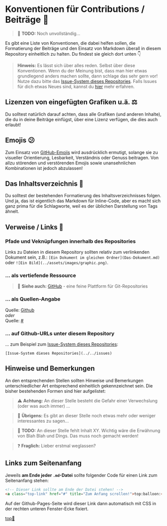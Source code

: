 # Konventionen für Contributions / Beiträge :loudspeaker:

> :construction: **TODO:** Noch unvollständig...

Es gibt eine Liste von Konventionen, die dabei helfen sollen, die Formatierung der Beiträge und den Einsatz von Markdown überall in diesem Repository einheitlich zu halten. Du findest sie gleich dort unten :point_down:

> **Hinweis:** Es lässt sich über alles reden. Selbst über diese Konventionen. Wenn du der Meinung bist, dass man hier etwas grundlegend anders machen sollte, dann schlage das sehr gern vor! Nutze dazu bitte das [Issue-System dieses Repositories](../../issues). Falls Issues für dich etwas Neues sind, kannst du [hier](https://guides.github.com/features/issues/) mehr erfahren.

## Lizenzen von eingefügten Grafiken u.ä. :balance_scale:
Du solltest natürlich darauf achten, dass alle Grafiken (und anderen Inhalte), die du in deine Beiträge einfügst, über eine Lizenz verfügen, die dies auch erlaubt!

## Emojis :confused:
Zum Einsatz von [GitHub-Emojis](https://marcomontalbano.github.io/github-emoji/) wird ausdrücklich ermutigt, solange sie zu visueller Orientierung, Lesbarkeit, Verständnis oder Genuss beitragen. Von allzu störenden und verstörenden Emojis sowie unansehnlichen Kombinationen ist jedoch abzulassen!

## Das Inhaltsverzeichnis :book:
Du solltest der bestehenden Formatierung des Inhaltsverzeichnisses folgen. Und ja, das ist eigentlich das Markdown für Inline-Code, aber es macht sich ganz prima für die Schlagworte, weil es der üblichen Darstellung von Tags ähnelt.

## Verweise / Links :link:

### Pfade und Veknüpfungen innerhalb des Repositories
Links zu Dateien in diesem Repository sollten relativ zum verlinkenden Dokument sein, z.B.: `[Ein Dokument im gleichen Ordner](Das-Dokument.md)` oder `![Ein Bild](../assets/images/graphic.png)`.

### ... als vertiefende Ressource
> :link: **Siehe auch:** [GitHub](https://www.github.com) - eine feine Plattform für Git-Repositories

### ... als Quellen-Angabe
Quelle: [Github](https://www.github.com)  
_oder_  
Quelle: [#](https://www.github.com)

### ... auf Github-URLs unter diesem Repository
... zum Beispiel zum [Issue-System dieses Repositories](../../issues):
```
[Issue-System dieses Repositories](../../issues)
```


## Hinweise und Bemerkungen
An den entsprechenden Stellen sollten Hinweise und Bemerkungen unterschiedlicher Art entsprechend einheitlich gekennzeichnet sein. Die bisher bestehenden Formen sind hier aufgelistet:

> :warning: **Achtung:** An dieser Stelle besteht die Gefahr einer Verwechslung (oder was auch immer) ...

> :speech_balloon: **Übrigens:** Es gibt an dieser Stelle noch etwas mehr oder weniger interessantes zu sagen...

> :construction: **TODO:** An dieser Stelle fehlt Inhalt XY. Wichtig wäre die Erwähnung von Blah Blah und Dings. Das muss noch gemacht werden!

> :question: **Fraglich:** Lieber erstmal weglassen?


## Links zum Seitenanfang
Jeweils **am Ende jeder `.md`-Datei** sollte folgender Code für einen Link zum Seitenanfang stehen:

```html
<!-- Dieser Link sollte am Ende der Datei stehen! -->
<a class="top-link" href="#" title="Zum Anfang scrollen!">top:balloon:</a>
```

Auf der Github-Pages-Seite wird dieser Link dann automatisch mit CSS in der rechten unteren Fenster-Ecke fixiert.

<!-- Dieser Link sollte am Ende der Datei stehen! -->
<a class="top-link" href="#" title="Zum Anfang scrollen!">top:balloon:</a>